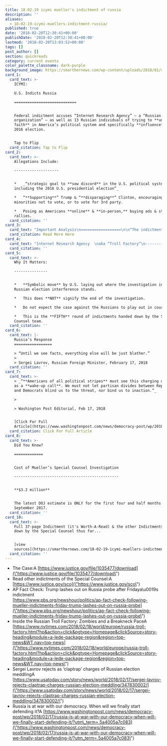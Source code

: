 ```yaml
---
title: 18.02.19 icymi mueller's indictment of russia
description: ''
aliases:
  - 18-02-19-icymi-muellers-indictment-russia/
published: true
date: '2018-02-20T12:30:41+00:00'
publishDate: '2018-02-20T12:30:41+00:00'
lastmod: '2018-02-20T13:03:52+00:00'
tags: []
post_author: []
section: quickreads
category: current events
color_palette_classname: dark-purple
background_image: https://smarthernews.com/wp-content/uploads/2018/01/court-of-law-360x360.jpg
card_1:
  card_text: >-
    ICYMI:  

    U.S. Indicts Russia

    ============================


    Federal indictment accuses “Internet Research Agency” – a “Russian
    organization” – as well as 13 Russian individuals of trying to **undermine
    faith** in America’s political system and specifically **influence** the
    2016 election.


    Tap to Flip
  card_citation: Tap to Flip
card_2:
  card_text: >-
    Allegations Include:

    --------------------


    *   _“strategic goal to **sow discord** in the U.S. political system,
    including the 2016 U.S. presidential election”_

    *   “**Supporting**” Trump & “**disparaging**” Clinton, encouraging
    minorities not to vote, or to vote for 3rd party.

    *   Posing as Americans **online** & **in-person,** buying ads & staging
    rallies.
  card_citation: ''
card_3:
  card_text: "Important Analysis\n==================\n\n“The indictment **does not allege collusion** between Russia and the Trump campaign and **does not assert that Russiaa\x19s deeds tipped the election** in Trumpa\x19s favor. But Muellera\x19s **investigation continues** and nothing is ruled out.”\n\n_Associated Press “AP Fact Check”A_\n\n[Read More Here](https://www.pbs.org/newshour/politics/ap-fact-check-following-mueller-indictments-friday-trump-lashes-out-on-russia-probe)"
  card_citation: Read More Here
card_4:
  card_text: "Internet Research Agency  \naka “Troll Factory”\n----------------------------------------------\n\n> a\x1CThe main idea was to work on peoplea\x19s thinking, to raise patriotism among the Russian people and to portray the U.S. negativelya\x1D\n> \n> \"Sergei\" to New York Times on working in an alleged propaganda shop."
  card_citation: ''
card_5:
  card_text: >-
    Why It Matters:

    ---------------


    *   **Symbolic move** by U.S. laying out where the investigation into
    Russian election interference stands.

    *   This does **NOT** signify the end of the investigation.

    *   Do not expect the case against the Russians to play out in court.

    *   This is the **FIFTH** round of indictments handed down by the Special
    Counsel team.
  card_citation: ''
card_6:
  card_text: |-
    Russia’s Response
    =================

    > “Until we see facts, everything else will be just blather.”
    > 
    > Sergei Lavrov, Russian Foreign Minister, February 17, 2018
  card_citation: ''
card_7:
  card_text: >-
    > _“**Americans of all political stripes** must see this charging document
    as a **wake-up call**. We must not let partisan divides between Republicans
    and Democrats blind us to the threat, nor bind us to inaction.”_

    > 

    > Washington Post Editorial, Feb 17, 2018


    [Click For Full
    Article](https://www.washingtonpost.com/news/democracy-post/wp/2018/02/17/russia-is-at-war-with-our-democracy-when-will-we-finally-start-defending-it/?utm_term=.5a4005a7c083)
  card_citation: Click For Full Article
card_8:
  card_text: >-
    Did You Know?

    =============


    Cost of Mueller’s Special Counsel Investigation

    -----------------------------------------------


    **$3.2 million**


    The latest DOJ estimate is ONLY for the first four and half months ending in
    September 2017.
  card_citation: ''
card_10:
  card_text: >-
    Full 37-page Indictment (it's Worth-A-Read) & the other Indictments handed
    down by the Special Counsel thus far...


    [view
    sources](https://smarthernews.com/18-02-19-icymi-muellers-indictment-russia/)
  card_citation: ''
---
```

*   The Case:A [https://www.justice.gov/file/1035477/download](\"https://www.justice.gov/file/1035477/download\")
*   Read other indictments of the Special Counsel:A [https://www.justice.gov/sco](\"https://www.justice.gov/sco\")
*   AP Fact Check: Trump lashes out on Russia probe after Fridaya\\u0019s indictment  
    [https://www.pbs.org/newshour/politics/ap-fact-check-following-mueller-indictments-friday-trump-lashes-out-on-russia-probe](\"https://www.pbs.org/newshour/politics/ap-fact-check-following-mueller-indictments-friday-trump-lashes-out-on-russia-probe\")
*   Inside the Russian Troll Factory: Zombies and a Breakneck PaceA [https://www.nytimes.com/2018/02/18/world/europe/russia-troll-factory.html?hp&action=click&pgtype=Homepage&clickSource=story-heading&module=a-lede-package-region&region=top-news&WT.nav=top-news](\"https://www.nytimes.com/2018/02/18/world/europe/russia-troll-factory.html?hp&action=click&pgtype=Homepage&clickSource=story-heading&module=a-lede-package-region&region=top-news&WT.nav=top-news\")
*   Sergei Lavrov rejects as ‘claptrap’ charges of Russian election meddlingA [https://www.usatoday.com/story/news/world/2018/02/17/sergei-lavrov-rejects-claptrap-charges-russian-election-meddling/347830002/](\"https://www.usatoday.com/story/news/world/2018/02/17/sergei-lavrov-rejects-claptrap-charges-russian-election-meddling/347830002/\")
*   Russia is at war with our democracy. When will we finally start defending it?A [https://www.washingtonpost.com/news/democracy-post/wp/2018/02/17/russia-is-at-war-with-our-democracy-when-will-we-finally-start-defending-it/?utm\_term=.5a4005a7c083](\"https://www.washingtonpost.com/news/democracy-post/wp/2018/02/17/russia-is-at-war-with-our-democracy-when-will-we-finally-start-defending-it/?utm_term=.5a4005a7c083\")